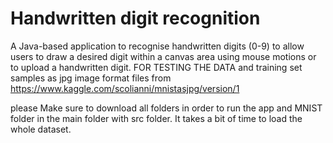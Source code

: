 # Handwritten digit recognition 
 A Java-based application to recognise handwritten digits (0-9) to allow users to draw a desired digit within a canvas area using mouse motions or to upload a handwritten digit.
 FOR TESTING THE DATA and training set samples as jpg image format files from https://www.kaggle.com/scolianni/mnistasjpg/version/1

please Make sure to download all folders in order to run the app and MNIST folder in the main folder with src folder. 
It takes a bit of time to load the whole dataset.
